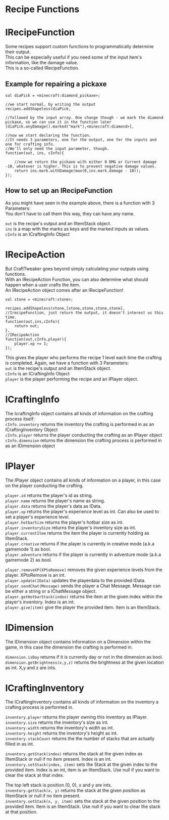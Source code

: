 # Recipe Functions


# IRecipeFunction
Some recipes support custom functions to programmatically determine their output.  
This can be especially useful if you need some of the input item's information, like the damage value.  
This is a so-called IRecipeFunction.

## Example for repairing a pickaxe

```
val diaPick = <minecraft:diamond_pickaxe>;

//we start normal, by writing the output
recipes.addShapeless(diaPick,

//followed by the input array. One change though - we mark the diamond pickaxe, so we can use it in the function later
[diaPick.anyDamage().marked("mark"),<minecraft:diamond>],

//now we start declaring the function. 
//It needs 3 parameters, one for the output, one for the inputs and one for crafting info. 
//We'll only need the input parameter, though.
function(out, ins, cInfo){
	
	//now we return the pickaxe with either 0 DMG or Current damage -10, whatever is higher. This is to prevent negative damage values.
	return ins.mark.withDamage(max(0,ins.mark.damage - 10));
});
```

## How to set up an IRecipeFunction

As you might have seen in the example above, there is a function with 3 Parameters:  
You don't have to call them this way, they can have any name.

`out` is the recipe's output and an IItemStack object.  
`ins` is a map with the marks as keys and the marked inputs as values.  
`cInfo` is an ICraftingInfo Object

# IRecipeAction

But CraftTweaker goes beyond simply calculating your outputs using functions.  
With an IRecipeAction Function, you can also determine what should happen when a user crafts the item.  
An IRecipeAction object comes after an IRecipeFunction!

```
val stone = <minecraft:stone>;

recipes.addShapeless(stone,[stone,stone,stone,stone],
//IrecipeFunction, just return the output, it doesn't interest us this time.
function(out,ins,cInfo){
	return out;
},
//IRecipeAction
function(out,cInfo,player){
	player.xp += 1;
});
```

This gives the player who performs the recipe 1 level each time the crafting is completed.
Again, we have a function with 3 Parameters:  
`out` is the recipe's output and an IItemStack object.  
`cInfo` is an ICraftingInfo Object  
`player` is the player performing the recipe and an IPlayer object.


# ICraftingInfo

The IcraftingInfo object contains all kinds of information on the crafting process itself:  
`cInfo.inventory` returns the inventory the crafting is performed in as an ICraftingInventory Object  
`cInfo.player` returns the player conducting the crafting as an IPlayer object  
`cInfo.dimension` returns the dimension the crafting process is performed in as an IDimension object

# IPlayer

The IPlayer object contains all kinds of information on a player, in this case on the player conducting the crafting.

`player.id` returns the player's id as string.  
`player.name` returns the player's name as string.  
`player.data` returns the player's data as IData.  
`player.xp` returns the player's experience level as int. Can also be used to set a player's experience level.  
`player.hotbarSize` returns the player's hotbar size as int.  
`player.inventorySize` returns the player's inventory size as int.  
`player.currentItem` returns the item the player is currently holding as IItemStack.  
`player.creative` returns if the player is currently in creative mode (a.k.a gamemode 1) as bool.  
`player.adventure` returns if the player is currently in adventure mode (a.k.a gamemode 2) as bool.  

`player.removeXP(XPtoRemove)` removes the given experience levels from the player. XPtoRemove is an int.  
`player.update(IData)` updates the playerdata to the provided IData.  
`player.sendChat(Message)` sends the player a Chat Message. Message can be either a string or a IChatMessage object.  
`player.getHotbarStack(index)` returns the item at the given index within the player's inventory. Index is an int.  
`player.give(item)` give the player the provided item. Item is an IItemStack.

# IDimension

The IDimension object contains information on a Dimension within the game, in this case the dimension the crafting is performed in.

`dimension.isDay` returns if it is currently day or not in the dimension as bool.  
`dimension.getBrightness(x,y,z)` returns the brightness at the given location as int. X,y and z are ints.  


# ICraftingInventory

The ICraftingInventory contains all kinds of information on the inventory a crafting process is performed in.

`inventory.player` returns the player owning this inventory as IPlayer.  
`inventory.size` returns the inventory's size as int.  
`inventory.width` returns the inventory's width as int.  
`inventory.height` returns the inventory's height as int.  
`inventory.stackCount` returns the the number of stacks that are actually filled in as int.

`inventory.getStack(index)` returns the stack at the given index as IItemStack or null if no item present. Index is an int.  
`inventory.setStack(index, item)` sets the Stack at the given index to the provided item. Index is an int, item is an IItemStack. Use null if you want to clear the stack at that index.    

The top left stack is position (0, 0), x and y are ints.  
`inventory.getStack(x, y)` returns the stack at the given position as IItemStack or null if no item present.  
`inventory.setStack(x, y, item)` sets the stack at the given position to the provided item. Item is an IItemStack. Use null if you want to clear the stack at that position.  